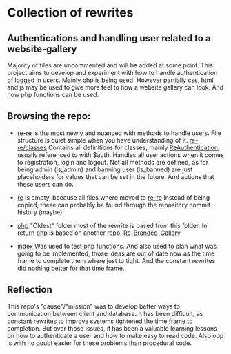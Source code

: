 # Collection of rewrites

## Authentications and handling user related to a website-gallery

Majority of files are uncommented and will be added at some point. This project aims to develop and experiment with how to handle authentication of logged in users. Mainly php is being used. However partially css, html and js may be used to give more feel to how a website gallery can look. And how php functions can be used.

## Browsing the repo:

- [re-re](./re-re/) Is the most newly and nuanced with methods to handle users. File structure is quiet simple when you have understanding of it. [re-re/classes](./re-re/classes) Contains all definitions for classes, mainly [ReAuthentication](re-re/classes/auth.cls.php), usually referenced to with $auth. Handles all user actions when it comes to registration, login and logout. Not all methods are defined, as for being admin (is_admin) and banning user (is_banned) are just placeholders for values that can be set in the future. And actions that these users can do.

- [re](./re) Is empty, because all files where moved to [re-re](./re-re) Instead of being copied, these can probably be found through the repository commit history (maybe).

- [php](./php) "Oldest" folder most of the rewrite is based from this folder. In return [php](./php) is based on another repo: [Re-Branded-Gallery](https://github.com/Slayga/Re-Branded-Gallery/tree/master/php)

- [index](index.php) Was used to test [php](./php) functions. And also used to plan what was going to be implemented, those ideas are out of date now as the time frame to complete them where just to tight. And the constant rewrites did nothing better for that time frame.

## Reflection

This repo's "cause"/"mission" was to develop better ways to communication between client and database. It has been difficult, as constant rewrites to improve systems tightened the time frame to completion. But over those issues, it has been a valuable learning lessons on how to authenticate a user and how to make easy to read code. Also oop is with no doubt easier for these problems than procedural code.
